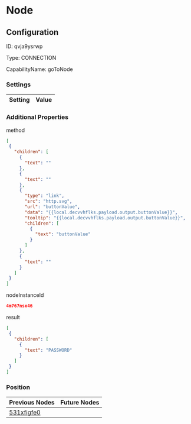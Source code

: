 # Node
## Configuration
ID:  qvja9ysrwp

Type: CONNECTION 

CapabilityName: goToNode

### Settings
| Setting | Value  |
| :------------------------ | ---------------------------------------- |
 




### Additional Properties
method
 ```json 
[
  {
    "children": [
      {
        "text": ""
      },
      {
        "text": ""
      },
      {
        "type": "link",
        "src": "http.svg",
        "url": "buttonValue",
        "data": "{{local.decvvhflks.payload.output.buttonValue}}",
        "tooltip": "{{local.decvvhflks.payload.output.buttonValue}}",
        "children": [
          {
            "text": "buttonValue"
          }
        ]
      },
      {
        "text": ""
      }
    ]
  }
]
```


nodeInstanceId
 ```json 
4m767nsx46
```


result
 ```json 
[
  {
    "children": [
      {
        "text": "PASSWORD"
      }
    ]
  }
]
```




### Position
| Previous Nodes | Future Nodes |
| :------------- | ------------ |
| [531xfigfe0](./531xfigfe0.md) |  |